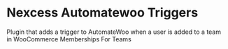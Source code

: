 # Nexcess Automatewoo Triggers

Plugin that adds a trigger to AutomateWoo when a user is added to a team in WooCommerce Memberships For Teams
